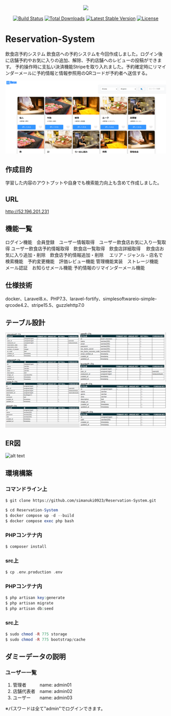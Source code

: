 <p align="center"><a href="https://laravel.com" target="_blank"><img src="https://raw.githubusercontent.com/laravel/art/master/logo-lockup/5%20SVG/2%20CMYK/1%20Full%20Color/laravel-logolockup-cmyk-red.svg" width="400"></a></p>

<p align="center">
<a href="https://travis-ci.org/laravel/framework"><img src="https://travis-ci.org/laravel/framework.svg" alt="Build Status"></a>
<a href="https://packagist.org/packages/laravel/framework"><img src="https://img.shields.io/packagist/dt/laravel/framework" alt="Total Downloads"></a>
<a href="https://packagist.org/packages/laravel/framework"><img src="https://img.shields.io/packagist/v/laravel/framework" alt="Latest Stable Version"></a>
<a href="https://packagist.org/packages/laravel/framework"><img src="https://img.shields.io/packagist/l/laravel/framework" alt="License"></a>
</p>

# Reservation-System
 飲食店予約システム
 飲食店への予約システムを今回作成しました。ログイン後に店舗予約やお気に入りの追加、解除、予約店舗へのレビューの投稿ができます。
予約操作時に支払い決済機能Stripeを取り入れました。予約確定時にリマインダーメールに予約情報と情報参照用のQRコードが予約者へ送信する。

![alt text](img/店舗予約システム.png)


 ## 作成目的
 学習した内容のアウトプットや自身でも検索能力向上も含めて作成しました。

 ## URL
 http://52.196.201.231
 
 ## 機能一覧　
 ログイン機能　会員登録　ユーザー情報取得　ユーザー飲食店お気に入り一覧取得
 ユーザー飲食店予約情報取得　飲食店一覧取得　飲食店詳細取得　
 飲食店お気に入り追加・削除　飲食店予約情報追加・削除　
 エリア・ジャンル・店名で検索機能　予約変更機能　評価レビュー機能
 管理機能実装　ストレージ機能　メール認証　お知らせメール機能
 予約情報のリマインダーメール機能　
 
 ## 仕様技術
 docker、Laravel8.x、PHP7.3、laravel-fortify、simplesoftwareio-simple-qrcode4.2、stripe15.5、guzzlehttp7.0
 
 ## テーブル設計
![alt text](img/テーブル.png)

 ## ER図
 ![alt text](img/ER図.png)

 ## 環境構築
 ### コマンドライン上
 ```
 $ git clone https://github.com/simanuki0923/Reservation-System.git
 ```

 ```php
 $ cd Reservation-System
 $ docker compose up -d --build
 $ docker compose exec php bash
 ```

 ### PHPコンテナ内
 ```php
 $ composer install
 ```

 ### src上
 ```php
 $ cp .env.production .env
 ```

 ### PHPコンテナ内
```php
$ php artisan key:generate
$ php artisan migrate
$ php artisan db:seed
```

### src上
```php
$ sudo chmod -R 775 storage
$ sudo chmod -R 775 bootstrap/cache
```

## ダミーデータの説明
### ユーザー一覧
1. 管理者　　　name: admin01
2. 店舗代表者　name: admin02　
3. ユーザー　　name: admin03 

※パスワードは全て"admin"でログインできます。


